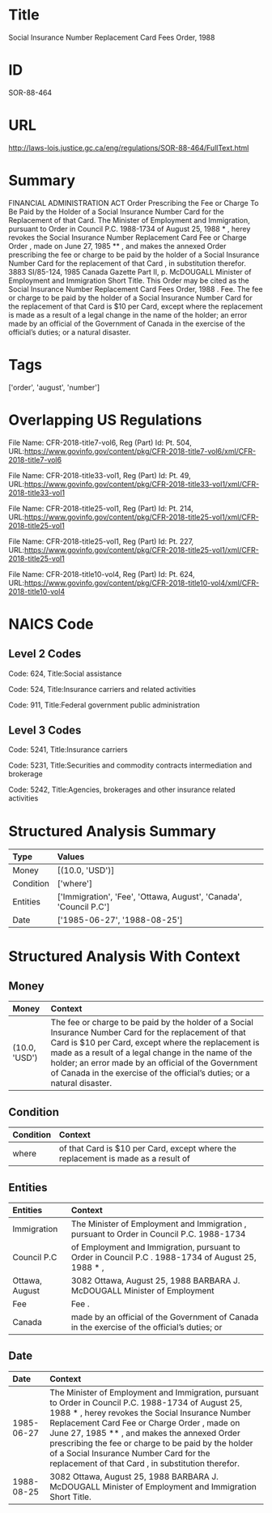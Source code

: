# Title
Social Insurance Number Replacement Card Fees Order, 1988


# ID
SOR-88-464

# URL
http://laws-lois.justice.gc.ca/eng/regulations/SOR-88-464/FullText.html


# Summary
FINANCIAL ADMINISTRATION ACT Order Prescribing the Fee or Charge To Be Paid by the Holder of a Social Insurance Number Card for the Replacement of that Card.
The Minister of Employment and Immigration, pursuant to Order in Council P.C. 1988-1734 of August 25, 1988 * , herey revokes the  Social Insurance Number Replacement Card Fee or Charge Order , made on June 27, 1985 ** , and makes the annexed  Order prescribing the fee or charge to be paid by the holder of a Social Insurance Number Card for the replacement of that Card , in substitution therefor.
3883 SI/85-124, 1985  Canada Gazette  Part II, p.
McDOUGALL Minister of Employment and Immigration Short Title.
This Order may be cited as the  Social Insurance Number Replacement Card Fees Order, 1988 .
Fee. The fee or charge to be paid by the holder of a Social Insurance Number Card for the replacement of that Card is $10 per Card, except where the replacement is made as a result of a legal change in the name of the holder; an error made by an official of the Government of Canada in the exercise of the official’s duties; or a natural disaster.


# Tags
['order', 'august', 'number']


# Overlapping US Regulations
File Name: CFR-2018-title7-vol6, Reg (Part) Id: Pt. 504, URL:https://www.govinfo.gov/content/pkg/CFR-2018-title7-vol6/xml/CFR-2018-title7-vol6

File Name: CFR-2018-title33-vol1, Reg (Part) Id: Pt. 49, URL:https://www.govinfo.gov/content/pkg/CFR-2018-title33-vol1/xml/CFR-2018-title33-vol1

File Name: CFR-2018-title25-vol1, Reg (Part) Id: Pt. 214, URL:https://www.govinfo.gov/content/pkg/CFR-2018-title25-vol1/xml/CFR-2018-title25-vol1

File Name: CFR-2018-title25-vol1, Reg (Part) Id: Pt. 227, URL:https://www.govinfo.gov/content/pkg/CFR-2018-title25-vol1/xml/CFR-2018-title25-vol1

File Name: CFR-2018-title10-vol4, Reg (Part) Id: Pt. 624, URL:https://www.govinfo.gov/content/pkg/CFR-2018-title10-vol4/xml/CFR-2018-title10-vol4




# NAICS Code
## Level 2 Codes
Code: 624, Title:Social assistance

Code: 524, Title:Insurance carriers and related activities

Code: 911, Title:Federal government public administration




## Level 3 Codes
Code: 5241, Title:Insurance carriers

Code: 5231, Title:Securities and commodity contracts intermediation and brokerage

Code: 5242, Title:Agencies, brokerages and other insurance related activities







# Structured Analysis Summary
| Type      | Values                                                            |
|:----------|:------------------------------------------------------------------|
| Money     | [(10.0, 'USD')]                                                   |
| Condition | ['where']                                                         |
| Entities  | ['Immigration', 'Fee', 'Ottawa, August', 'Canada', 'Council P.C'] |
| Date      | ['1985-06-27', '1988-08-25']                                      |


# Structured Analysis With Context
 


## Money
| Money         | Context                                                                                                                                                                                                                                                                                                                                                |
|:--------------|:-------------------------------------------------------------------------------------------------------------------------------------------------------------------------------------------------------------------------------------------------------------------------------------------------------------------------------------------------------|
| (10.0, 'USD') | The fee or charge to be paid by the holder of a Social Insurance Number Card for the replacement of that Card is $10 per Card, except where the replacement is made as a result of a legal change in the name of the holder; an error made by an official of the Government of Canada in the exercise of the official’s duties; or a natural disaster. |


## Condition
| Condition   | Context                                                                           |
|:------------|:----------------------------------------------------------------------------------|
| where       | of that Card is $10 per Card, except where the replacement is made as a result of |


## Entities
| Entities       | Context                                                                                            |
|:---------------|:---------------------------------------------------------------------------------------------------|
| Immigration    | The Minister of Employment and  Immigration , pursuant to Order in Council P.C. 1988-1734          |
| Council P.C    | of Employment and Immigration, pursuant to Order in Council P.C . 1988-1734 of August 25, 1988 * , |
| Ottawa, August | 3082  Ottawa, August 25, 1988 BARBARA J. McDOUGALL Minister of Employment                          |
| Fee            | Fee .                                                                                              |
| Canada         | made by an official of the Government of Canada in the exercise of the official’s duties; or       |


## Date
| Date       | Context                                                                                                                                                                                                                                                                                                                                                                                                        |
|:-----------|:---------------------------------------------------------------------------------------------------------------------------------------------------------------------------------------------------------------------------------------------------------------------------------------------------------------------------------------------------------------------------------------------------------------|
| 1985-06-27 | The Minister of Employment and Immigration, pursuant to Order in Council P.C. 1988-1734 of August 25, 1988 * , herey revokes the  Social Insurance Number Replacement Card Fee or Charge Order , made on June 27, 1985 ** , and makes the annexed  Order prescribing the fee or charge to be paid by the holder of a Social Insurance Number Card for the replacement of that Card , in substitution therefor. |
| 1988-08-25 | 3082 Ottawa, August 25, 1988 BARBARA J. McDOUGALL Minister of Employment and Immigration Short Title.                                                                                                                                                                                                                                                                                                          |


